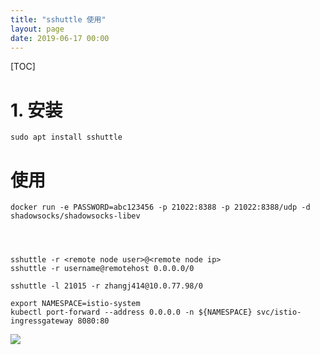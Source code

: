 ```yaml
---
title: "sshuttle 使用"
layout: page
date: 2019-06-17 00:00
---
```

[TOC]



# 1. 安装
```shell
sudo apt install sshuttle
```

# 使用


```shell
docker run -e PASSWORD=abc123456 -p 21022:8388 -p 21022:8388/udp -d shadowsocks/shadowsocks-libev


```

```shell


sshuttle -r <remote node user>@<remote node ip>
sshuttle -r username@remotehost 0.0.0.0/0

sshuttle -l 21015 -r zhangj414@10.0.77.98/0

export NAMESPACE=istio-system
kubectl port-forward --address 0.0.0.0 -n ${NAMESPACE} svc/istio-ingressgateway 8080:80
```
![](https://upload-images.jianshu.io/upload_images/7914265-c48d65b233906c6a.png?imageMogr2/auto-orient/strip|imageView2/2/w/962/format/webp)